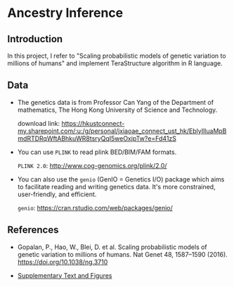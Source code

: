 # Ancestry Inference

## Introduction

In this project, I refer to "Scaling probabilistic models of genetic variation to millions of humans" and implement TeraStructure algorithm in R language.

## Data

- The genetics data is from Professor Can Yang of the Department of mathematics, The Hong Kong University of Science and Technology.

  download link: <https://hkustconnect-my.sharepoint.com/:u:/g/personal/jxiaoae_connect_ust_hk/EblyIlluaMpBmdRTDRqWftABhkuWR8tsryQqI5weOxjpTw?e=Fd41zS>

- You can use `PLINK` to read plink BED/BIM/FAM formats.

  `PLINK 2.0`: <http://www.cog-genomics.org/plink/2.0/>

- You can also use the `genio` (GenIO = Genetics I/O) package which aims to facilitate reading and writing genetics data. It's more constrained, user-friendly, and efficient.

  `genio`: <https://cran.rstudio.com/web/packages/genio/>

## References

- Gopalan, P., Hao, W., Blei, D. et al. Scaling probabilistic models of genetic variation to millions of humans. Nat Genet 48, 1587–1590 (2016). https://doi.org/10.1038/ng.3710

- [Supplementary Text and Figures](https://static-content.springer.com/esm/art%3A10.1038%2Fng.3710/MediaObjects/41588_2016_BFng3710_MOESM92_ESM.pdf)
